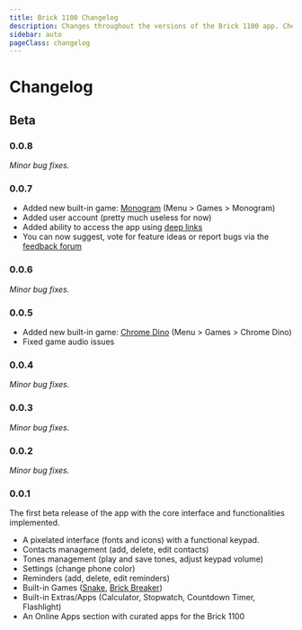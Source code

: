 ```yaml
---
title: Brick 1100 Changelog
description: Changes throughout the versions of the Brick 1100 app. Check the log at this page.
sidebar: auto
pageClass: changelog
---
```


# Changelog

<a-social hideCommentCount />

## Beta

### 0.0.8

_Minor bug fixes._

### 0.0.7

- Added new built-in game: [Monogram](./games.md#monogram) (Menu > Games > Monogram)
- Added user account (pretty much useless for now)
- Added ability to access the app using [deep links](./deep-links.md)
- You can now suggest, vote for feature ideas or report bugs via the [feedback forum](/brick1100/feedback)

### 0.0.6

_Minor bug fixes._

### 0.0.5

- Added new built-in game: [Chrome Dino](./games.md#chrome-dino) (Menu > Games > Chrome Dino)
- Fixed game audio issues

### 0.0.4

_Minor bug fixes._

### 0.0.3

_Minor bug fixes._

### 0.0.2

_Minor bug fixes._

### 0.0.1

The first beta release of the app with the core interface and functionalities implemented.

- A pixelated interface (fonts and icons) with a functional keypad.
- Contacts management (add, delete, edit contacts)
- Tones management (play and save tones, adjust keypad volume)
- Settings (change phone color)
- Reminders (add, delete, edit reminders)
- Built-in Games ([Snake](./games.md#snake), [Brick Breaker](./games.md#brick-breaker))
- Built-in Extras/Apps (Calculator, Stopwatch, Countdown Timer, Flashlight)
- An Online Apps section with curated apps for the Brick 1100

<google-ads />
